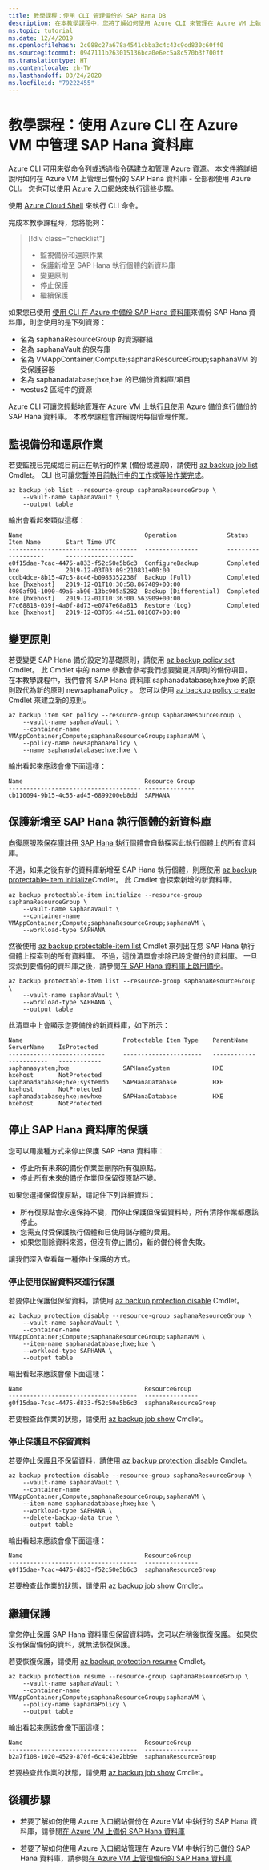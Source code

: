 ```yaml
---
title: 教學課程：使用 CLI 管理備份的 SAP Hana DB
description: 在本教學課程中，您將了解如何使用 Azure CLI 來管理在 Azure VM 上執行的已備份 SAP Hana 資料庫。
ms.topic: tutorial
ms.date: 12/4/2019
ms.openlocfilehash: 2c088c27a678a4541cbba3c4c43c9cd830c60ff0
ms.sourcegitcommit: 0947111b263015136bca0e6ec5a8c570b3f700ff
ms.translationtype: HT
ms.contentlocale: zh-TW
ms.lasthandoff: 03/24/2020
ms.locfileid: "79222455"
---
```

# <a name="tutorial-manage-sap-hana-databases-in-an-azure-vm-using-azure-cli"></a>教學課程：使用 Azure CLI 在 Azure VM 中管理 SAP Hana 資料庫

Azure CLI 可用來從命令列或透過指令碼建立和管理 Azure 資源。 本文件將詳細說明如何在 Azure VM 上管理已備份的 SAP Hana 資料庫 - 全部都使用 Azure CLI。 您也可以使用 [Azure 入口網站](https://docs.microsoft.com/azure/backup/sap-hana-db-manage)來執行這些步驟。

使用 [Azure Cloud Shell](tutorial-sap-hana-backup-cli.md) 來執行 CLI 命令。

完成本教學課程時，您將能夠：

> [!div class="checklist"]
>
> * 監視備份和還原作業
> * 保護新增至 SAP Hana 執行個體的新資料庫
> * 變更原則
> * 停止保護
> * 繼續保護

如果您已使用 [使用 CLI 在 Azure 中備份 SAP Hana 資料庫](tutorial-sap-hana-backup-cli.md)來備份 SAP Hana 資料庫，則您使用的是下列資源：

* 名為 saphanaResourceGroup  的資源群組
* 名為 saphanaVault  的保存庫
* 名為 VMAppContainer;Compute;saphanaResourceGroup;saphanaVM  的受保護容器
* 名為 saphanadatabase;hxe;hxe  的已備份資料庫/項目
* westus2  區域中的資源

Azure CLI 可讓您輕鬆地管理在 Azure VM 上執行且使用 Azure 備份進行備份的 SAP Hana 資料庫。 本教學課程會詳細說明每個管理作業。

## <a name="monitor-backup-and-restore-jobs"></a>監視備份和還原作業

若要監視已完成或目前正在執行的作業 (備份或還原)，請使用 [az backup job list](https://docs.microsoft.com/cli/azure/backup/job?view=azure-cli-latest#az-backup-job-list) Cmdlet。 CLI 也可讓您[暫停目前執行中的工作](https://docs.microsoft.com/cli/azure/backup/job?view=azure-cli-latest#az-backup-job-stop)或[等候作業完成](https://docs.microsoft.com/cli/azure/backup/job?view=azure-cli-latest#az-backup-job-wait)。

```azurecli-interactive
az backup job list --resource-group saphanaResourceGroup \
    --vault-name saphanaVault \
    --output table
```

輸出會看起來類似這樣：

```output
Name                                  Operation              Status      Item Name       Start Time UTC
------------------------------------  ---------------        ---------   ----------      -------------------  
e0f15dae-7cac-4475-a833-f52c50e5b6c3  ConfigureBackup        Completed   hxe             2019-12-03T03:09:210831+00:00  
ccdb4dce-8b15-47c5-8c46-b0985352238f  Backup (Full)          Completed   hxe [hxehost]   2019-12-01T10:30:58.867489+00:00
4980af91-1090-49a6-ab96-13bc905a5282  Backup (Differential)  Completed   hxe [hxehost]   2019-12-01T10:36:00.563909+00:00
F7c68818-039f-4a0f-8d73-e0747e68a813  Restore (Log)          Completed   hxe [hxehost]   2019-12-03T05:44:51.081607+00:00
```

## <a name="change-policy"></a>變更原則

若要變更 SAP Hana 備份設定的基礎原則，請使用 [az backup policy set](https://docs.microsoft.com/cli/azure/backup/policy?view=azure-cli-latest#az-backup-policy-set) Cmdlet。 此 Cmdlet 中的 name 參數會參考我們想要變更其原則的備份項目。 在本教學課程中，我們會將 SAP Hana 資料庫 saphanadatabase;hxe;hxe  的原則取代為新的原則 newsaphanaPolicy  。 您可以使用 [az backup policy create](https://docs.microsoft.com/cli/azure/backup/policy?view=azure-cli-latest#az-backup-policy-create) Cmdlet 來建立新的原則。

```azurecli-interactive
az backup item set policy --resource-group saphanaResourceGroup \
    --vault-name saphanaVault \
    --container-name VMAppContainer;Compute;saphanaResourceGroup;saphanaVM \
    --policy-name newsaphanaPolicy \
    --name saphanadatabase;hxe;hxe \
```

輸出看起來應該會像下面這樣：

```output
Name                                  Resource Group
------------------------------------- --------------
cb110094-9b15-4c55-ad45-6899200eb8dd  SAPHANA
```

## <a name="protect-new-databases-added-to-an-sap-hana-instance"></a>保護新增至 SAP Hana 執行個體的新資料庫

[向復原服務保存庫註冊 SAP Hana 執行個體](tutorial-sap-hana-backup-cli.md#register-and-protect-the-sap-hana-instance)會自動探索此執行個體上的所有資料庫。

不過，如果之後有新的資料庫新增至 SAP Hana 執行個體，則應使用 [az backup protectable-item initialize](https://docs.microsoft.com/cli/azure/backup/protectable-item?view=azure-cli-latest#az-backup-protectable-item-initialize)Cmdlet。 此 Cmdlet 會探索新增的新資料庫。

```azurecli-interactive
az backup protectable-item initialize --resource-group saphanaResourceGroup \
    --vault-name saphanaVault \
    --container-name VMAppContainer;Compute;saphanaResourceGroup;saphanaVM \
    --workload-type SAPHANA
```

然後使用 [az backup protectable-item list](https://docs.microsoft.com/cli/azure/backup/protectable-item?view=azure-cli-latest#az-backup-protectable-item-list) Cmdlet 來列出在您 SAP Hana 執行個體上探索到的所有資料庫。 不過，這份清單會排除已設定備份的資料庫。 一旦探索到要備份的資料庫之後，請參閱[在 SAP Hana 資料庫上啟用備份](tutorial-sap-hana-backup-cli.md#enable-backup-on-sap-hana-database)。

```azurecli-interactive
az backup protectable-item list --resource-group saphanaResourceGroup \
    --vault-name saphanaVault \
    --workload-type SAPHANA \
    --output table
```

此清單中上會顯示您要備份的新資料庫，如下所示：

```output
Name                            Protectable Item Type    ParentName    ServerName    IsProtected
---------------------------     ----------------------   ------------  -----------   ------------
saphanasystem;hxe               SAPHanaSystem            HXE           hxehost       NotProtected  
saphanadatabase;hxe;systemdb    SAPHanaDatabase          HXE           hxehost       NotProtected
saphanadatabase;hxe;newhxe      SAPHanaDatabase          HXE           hxehost       NotProtected
```

## <a name="stop-protection-for-an-sap-hana-database"></a>停止 SAP Hana 資料庫的保護

您可以用幾種方式來停止保護 SAP Hana 資料庫：

* 停止所有未來的備份作業並刪除所有復原點。
* 停止所有未來的備份作業但保留復原點不變。

如果您選擇保留復原點，請記住下列詳細資料：

* 所有復原點會永遠保持不變，而停止保護但保留資料時，所有清除作業都應該停止。
* 您需支付受保護執行個體和已使用儲存體的費用。
* 如果您刪除資料來源，但沒有停止備份，新的備份將會失敗。

讓我們深入查看每一種停止保護的方式。

### <a name="stop-protection-with-retain-data"></a>停止使用保留資料來進行保護

若要停止保護但保留資料，請使用 [az backup protection disable](https://docs.microsoft.com/cli/azure/backup/protection?view=azure-cli-latest#az-backup-protection-disable) Cmdlet。

```azurecli-interactive
az backup protection disable --resource-group saphanaResourceGroup \
    --vault-name saphanaVault \
    --container-name VMAppContainer;Compute;saphanaResourceGroup;saphanaVM \
    --item-name saphanadatabase;hxe;hxe \
    --workload-type SAPHANA \
    --output table
```

輸出看起來應該會像下面這樣：

```output
Name                                  ResourceGroup
------------------------------------  ---------------  
g0f15dae-7cac-4475-d833-f52c50e5b6c3  saphanaResourceGroup
```

若要檢查此作業的狀態，請使用 [az backup job show](https://docs.microsoft.com/cli/azure/backup/job?view=azure-cli-latest#az-backup-job-show) Cmdlet。

### <a name="stop-protection-without-retain-data"></a>停止保護且不保留資料

若要停止保護且不保留資料，請使用 [az backup protection disable](https://docs.microsoft.com/cli/azure/backup/protection?view=azure-cli-latest#az-backup-protection-disable) Cmdlet。

```azurecli-interactive
az backup protection disable --resource-group saphanaResourceGroup \
    --vault-name saphanaVault \
    --container-name VMAppContainer;Compute;saphanaResourceGroup;saphanaVM \
    --item-name saphanadatabase;hxe;hxe \
    --workload-type SAPHANA \
    --delete-backup-data true \
    --output table
```

輸出看起來應該會像下面這樣：

```output
Name                                  ResourceGroup
------------------------------------  ---------------  
g0f15dae-7cac-4475-d833-f52c50e5b6c3  saphanaResourceGroup
```

若要檢查此作業的狀態，請使用 [az backup job show](https://docs.microsoft.com/cli/azure/backup/job?view=azure-cli-latest#az-backup-job-show) Cmdlet。

## <a name="resume-protection"></a>繼續保護

當您停止保護 SAP Hana 資料庫但保留資料時，您可以在稍後恢復保護。 如果您沒有保留備份的資料，就無法恢復保護。

若要恢復保護，請使用 [az backup protection resume](https://docs.microsoft.com/cli/azure/backup/protection?view=azure-cli-latest#az-backup-protection-resume) Cmdlet。

```azurecli-interactive
az backup protection resume --resource-group saphanaResourceGroup \
    --vault-name saphanaVault \
    --container-name VMAppContainer;Compute;saphanaResourceGroup;saphanaVM \
    --policy-name saphanaPolicy \
    --output table
```

輸出看起來應該會像下面這樣：

```output
Name                                  ResourceGroup
------------------------------------  ---------------  
b2a7f108-1020-4529-870f-6c4c43e2bb9e  saphanaResourceGroup
```

若要檢查此作業的狀態，請使用 [az backup job show](https://docs.microsoft.com/cli/azure/backup/job?view=azure-cli-latest#az-backup-job-show) Cmdlet。

## <a name="next-steps"></a>後續步驟

* 若要了解如何使用 Azure 入口網站備份在 Azure VM 中執行的 SAP Hana 資料庫，請參閱[在 Azure VM 上備份 SAP Hana 資料庫](https://docs.microsoft.com/azure/backup/backup-azure-sap-hana-database)

* 若要了解如何使用 Azure 入口網站管理在 Azure VM 中執行的已備份 SAP Hana 資料庫，請參閱[在 Azure VM 上管理備份的 SAP Hana 資料庫](https://docs.microsoft.com/azure/backup/sap-hana-db-manage)
